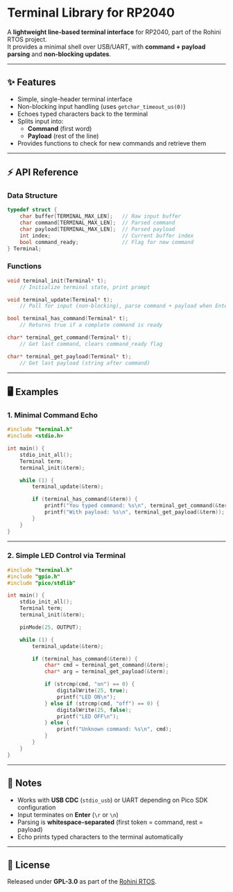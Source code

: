 # Terminal Library for RP2040

A **lightweight line-based terminal interface** for RP2040, part of the Rohini RTOS project.  
It provides a minimal shell over USB/UART, with **command + payload parsing** and **non-blocking updates**.

---

## ✨ Features
- Simple, single-header terminal interface
- Non-blocking input handling (uses `getchar_timeout_us(0)`)
- Echoes typed characters back to the terminal
- Splits input into:
  - **Command** (first word)
  - **Payload** (rest of the line)
- Provides functions to check for new commands and retrieve them

---

## ⚡ API Reference

### Data Structure
```c
typedef struct {
    char buffer[TERMINAL_MAX_LEN];   // Raw input buffer
    char command[TERMINAL_MAX_LEN];  // Parsed command
    char payload[TERMINAL_MAX_LEN];  // Parsed payload
    int index;                       // Current buffer index
    bool command_ready;              // Flag for new command
} Terminal;
````

### Functions

```c
void terminal_init(Terminal* t);
    // Initialize terminal state, print prompt

void terminal_update(Terminal* t);
    // Poll for input (non-blocking), parse command + payload when Enter pressed

bool terminal_has_command(Terminal* t);
    // Returns true if a complete command is ready

char* terminal_get_command(Terminal* t);
    // Get last command, clears command_ready flag

char* terminal_get_payload(Terminal* t);
    // Get last payload (string after command)
```

---

## 🖥️ Examples

### 1. Minimal Command Echo

```c
#include "terminal.h"
#include <stdio.h>

int main() {
    stdio_init_all();
    Terminal term;
    terminal_init(&term);

    while (1) {
        terminal_update(&term);

        if (terminal_has_command(&term)) {
            printf("You typed command: %s\n", terminal_get_command(&term));
            printf("With payload: %s\n", terminal_get_payload(&term));
        }
    }
}
```

---

### 2. Simple LED Control via Terminal

```c
#include "terminal.h"
#include "gpio.h"
#include "pico/stdlib"

int main() {
    stdio_init_all();
    Terminal term;
    terminal_init(&term);

    pinMode(25, OUTPUT);

    while (1) {
        terminal_update(&term);

        if (terminal_has_command(&term)) {
            char* cmd = terminal_get_command(&term);
            char* arg = terminal_get_payload(&term);

            if (strcmp(cmd, "on") == 0) {
                digitalWrite(25, true);
                printf("LED ON\n");
            } else if (strcmp(cmd, "off") == 0) {
                digitalWrite(25, false);
                printf("LED OFF\n");
            } else {
                printf("Unknown command: %s\n", cmd);
            }
        }
    }
}
```

---

## 📜 Notes

* Works with **USB CDC** (`stdio_usb`) or UART depending on Pico SDK configuration
* Input terminates on **Enter** (`\r` or `\n`)
* Parsing is **whitespace-separated** (first token = command, rest = payload)
* Echo prints typed characters to the terminal automatically

---

## 📜 License

Released under **GPL-3.0** as part of the [Rohini RTOS](https://github.com/YadukrishnanKM/Rohini_RTOS-RP2040).

